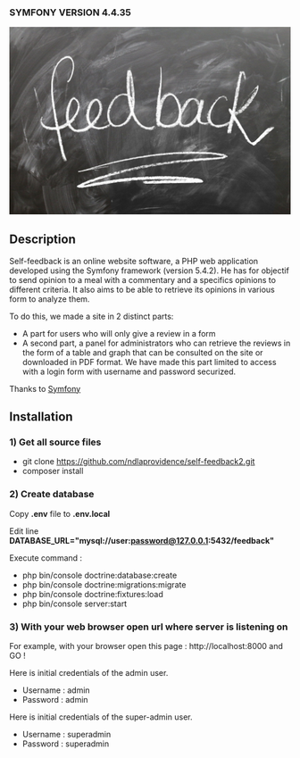 ### SYMFONY     VERSION 4.4.35 ###

![Self-Feedback](https://raw.githubusercontent.com/ndlaprovidence/self-feedback2/main/public/images/image.jpg)

## Description
Self-feedback is an online website software, a PHP web application developed using the Symfony framework (version 5.4.2).
He has for objectif to send opinion to a meal with a commentary and a specifics opinions to different criteria. 
It also aims to be able to retrieve its opinions in various form to analyze them.

To do this, we made a site in 2 distinct parts:
- A part for users who will only give a review in a form
- A second part, a panel for administrators who can retrieve the reviews in the form of a table and graph that can be consulted on the site or downloaded in PDF format. We have made this part limited to access with a login form with username and password securized.

Thanks to [Symfony](https://symfony.com/)

## Installation

### 1) Get all source files

- git clone https://github.com/ndlaprovidence/self-feedback2.git
- composer install


### 2) Create database

Copy **.env** file to **.env.local**

Edit line **DATABASE_URL="mysql://user:password@127.0.0.1:5432/feedback"**

Execute command : 
- php bin/console doctrine:database:create
- php bin/console doctrine:migrations:migrate
- php bin/console doctrine:fixtures:load
- php bin/console server:start


### 3) With your web browser open url where server is listening on

For example, with your browser open this page :  http://localhost:8000 and GO !

Here is initial credentials of the admin user.
 - Username : admin
 - Password : admin

Here is initial credentials of the super-admin user.
 - Username : superadmin
 - Password : superadmin
